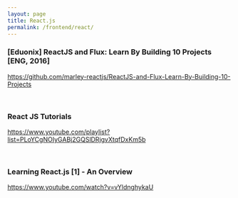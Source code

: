 ```yaml
---
layout: page
title: React.js
permalink: /frontend/react/
---
```



### [Eduonix] ReactJS and Flux: Learn By Building 10 Projects [ENG, 2016]
https://github.com/marley-reactjs/ReactJS-and-Flux-Learn-By-Building-10-Projects




<br/>

### React JS Tutorials
https://www.youtube.com/playlist?list=PLoYCgNOIyGABj2GQSlDRjgvXtqfDxKm5b



<br/>

### Learning React.js [1] - An Overview

https://www.youtube.com/watch?v=vYldnghykaU
